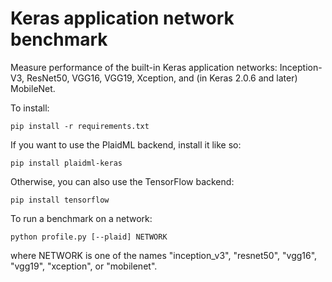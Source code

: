 # Keras application network benchmark
Measure performance of the built-in Keras application networks: Inception-V3,
ResNet50, VGG16, VGG19, Xception, and (in Keras 2.0.6 and later) MobileNet.

To install:

`pip install -r requirements.txt`

If you want to use the PlaidML backend, install it like so:

`pip install plaidml-keras`

Otherwise, you can also use the TensorFlow backend:

`pip install tensorflow`

To run a benchmark on a network:

`python profile.py [--plaid] NETWORK`

where NETWORK is one of the names "inception_v3", "resnet50", "vgg16", "vgg19",
"xception", or "mobilenet".

